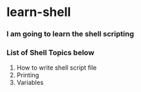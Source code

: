 # learn-shell

### I am going to learn the shell scripting

### List of Shell Topics below

1. How to write shell script file
2. Printing
3. Variables